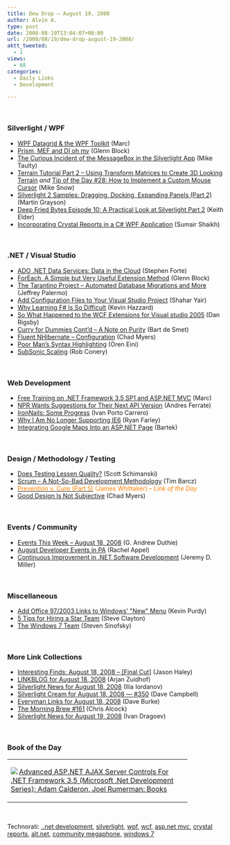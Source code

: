 ```yaml
---
title: Dew Drop – August 19, 2008
author: Alvin A.
type: post
date: 2008-08-19T13:04:07+00:00
url: /2008/08/19/dew-drop-august-19-2008/
aktt_tweeted:
  - 1
views:
  - 68
categories:
  - Daily Links
  - Development

---
```

</p> 

&#160;

### Silverlight / WPF

  * [WPF Datagrid & the WPF Toolkit][1] (Marc)
  * [Prism, MEF and DI oh my][2] (Glenn Block)
  * [The Curious Incident of the MessageBox in the Silverlight App][3] (Mike Taulty)
  * [Terrain Tutorial Part 2 &#8211; Using Transform Matrices to Create 3D Looking Terrain][4]&#160;_and_&#160;[Tip of the Day #28: How to Implement a Custom Mouse Cursor][5] (Mike Snow)
  * [Silverlight 2 Samples: Dragging, Docking, Expanding Panels (Part 2)][6] (Martin Grayson)
  * [Deep Fried Bytes Episode 10: A Practical Look at Silverlight Part 2][7] (Keith Elder)
  * [Incorporating Crystal Reports in a C# WPF Application][8] (Sumair Shaikh)

&#160;

### .NET / Visual Studio

  * [ADO .NET Data Services: Data in the Cloud][9] (Stephen Forte)
  * [ForEach, A Simple but Very Useful Extension Method][10] (Glenn Block)
  * [The Tarantino Project &#8211; Automated Database Migrations and More][11] (Jeffrey Palermo)
  * [Add Configuration Files to Your Visual Studio Project][12] (Shahar Yair)
  * [Why Learning F# Is So Difficult][13] (Kevin Hazzard)
  * [So What Happened to the WCF Extensions for Visual studio 2005][14] (Dan Rigsby)
  * [Curry for Dummies Cont&#8217;d &#8211; A Note on Purity][15] (Bart de Smet)
  * [Fluent NHibernate – Configuration][16] (Chad Myers)
  * [Poor Man&#8217;s Syntax Highlighting][17] (Oren Eini)
  * [SubSonic Scaling][18] (Rob Conery)

&#160;

### Web Development

  * [Free Training on .NET Framework 3.5 SP1 and ASP.NET MVC][19] (Marc)
  * [NPR Wants Suggestions for Their Next API Version][20] (Andres Ferrate)
  * [IronNails: Some Progress][21] (Ivan Porto Carrero)
  * [Why I Am No Longer Supporting IE6][22] (Ryan Farley)
  * [Integrating Google Maps Into an ASP.NET Page][23] (Bartek)

&#160;

### Design / Methodology / Testing

  * [Does Testing Lessen Quality?][24] (Scott Schimanski)
  * [Scrum &#8211; A Not-So-Bad Development Methodology][25] (Tim Barcz)
  * [<font color="#ff8000">Prevention v. Cure (Part 5)</font>][26] <font color="#ff8000">(James Whittaker) <em>– Link of the Day</em></font>
  * [Good Design Is Not Subjective][27] (Chad Myers)

&#160;

### Events / Community

  * [Events This Week &#8211; August 18, 2008][28] (G. Andrew Duthie)
  * [August Developer Events in PA][29] (Rachel Appel)
  * [Continuous Improvement in .NET Software Development][30] (Jeremy D. Miller)

&#160;

### Miscellaneous

  * [Add Office 97/2003 Links to Windows&#8217; "New" Menu][31] (Kevin Purdy)
  * [5 Tips for Hiring a Star Team][32] (Steve Clayton)
  * [The Windows 7 Team][33] (Steven Sinofsky)

&#160;

### More Link Collections

  * [Interesting Finds: August 18, 2008 &#8211; [Final Cut]][34] (Jason Haley)
  * [LINKBLOG for August 18, 2008][35] (Arjan Zuidhof)
  * [Silverlight News for August 18, 2008][36] (Ilia Iordanov)
  * [Silverlight Cream for August 18, 2008 &#8212; #350][37] (Dave Campbell)
  * [Everyman Links for August 18, 2008][38] (Dave Burke)
  * [The Morning Brew #161][39] (Chris Alcock)
  * [Silverlight News for August 19, 2008][40] (Ivan Dragoev)

&#160;

### Book of the Day

<div class="wlWriterSmartContent" id="scid:7dc1bd33-94bd-46fd-a20b-0131235bcd47:dae62a96-dc35-40c7-915a-7dab14d4df97" style="padding-right: 0px; display: inline; padding-left: 0px; float: none; padding-bottom: 0px; margin: 0px; padding-top: 0px">
  <table cellspacing="0" cellpadding="2" width="400" border="0" unselectable="on">
    <tr>
      <td valign="top" width="400">
        <p>
          <a title="Advanced ASP.NET AJAX Server Controls For .NET Framework 3.5 (Microsoft .Net Development Series): Adam Calderon, Joel Rumerman: Books" href="http://www.amazon.com/exec/obidos/ASIN/0321514440/alvinashcraft-20"><img data-recalc-dims="1" decoding="async" src="https://i0.wp.com/images.amazon.com/images/P/0321514440.01.MZZZZZZZ.jpg?w=660" border="0" align="left" style="float:left" />Advanced ASP.NET AJAX Server Controls For .NET Framework 3.5 (Microsoft .Net Development Series): Adam Calderon, Joel Rumerman: Books</a>
        </p>
      </td>
    </tr>
  </table>
</div>

&#160;

<div class="wlWriterSmartContent" id="scid:C16BAC14-9A3D-4c50-9394-FBFEF7A93539:bd1d3c68-2f7f-40ea-b8c3-c5bb4a9e013c" style="padding-right: 0px; display: inline; padding-left: 0px; float: none; padding-bottom: 0px; margin: 0px; padding-top: 0px">
  <!--dotnetkickit-->
</div>

<div class="wlWriterSmartContent" id="scid:d7bf807d-7bb0-458a-811f-90c51817d5c2:e906ed63-48db-409c-8b67-e7a6bf5f7d39" style="padding-right: 0px; display: inline; padding-left: 0px; float: none; padding-bottom: 0px; margin: 0px; padding-top: 0px">
  <p>
    <span class="TagSite">Technorati:</span> <a href="http://technorati.com/tag/..net+development" rel="tag" class="tag">..net development</a>, <a href="http://technorati.com/tag/silverlight" rel="tag" class="tag">silverlight</a>, <a href="http://technorati.com/tag/wpf" rel="tag" class="tag">wpf</a>, <a href="http://technorati.com/tag/wcf" rel="tag" class="tag">wcf</a>, <a href="http://technorati.com/tag/asp.net+mvc" rel="tag" class="tag">asp.net mvc</a>, <a href="http://technorati.com/tag/crystal+reports" rel="tag" class="tag">crystal reports</a>, <a href="http://technorati.com/tag/alt.net" rel="tag" class="tag">alt.net</a>, <a href="http://technorati.com/tag/community+megaphone" rel="tag" class="tag">community megaphone</a>, <a href="http://technorati.com/tag/windows+7" rel="tag" class="tag">windows 7</a><br /><!-- StartInsertedTags: ..net development, silverlight, wpf, wcf, asp.net mvc, crystal reports, alt.net, community megaphone, windows 7 :EndInsertedTags -->
  </p>
</div>

 [1]: http://blogs.msdn.com/publicsector/archive/2008/08/18/wpf-datagrid-the-wpf-toolkit.aspx
 [2]: http://blogs.msdn.com/gblock/archive/2008/08/19/prism-mef-and-di-oh-my.aspx
 [3]: http://mtaulty.com/CommunityServer/blogs/mike_taultys_blog/archive/2008/08/18/10670.aspx
 [4]: http://silverlight.net/blogs/msnow/archive/2008/08/18/terrain-tutorial-part-2-using-transform-matrices-to-create-3d-looking-terrain.aspx
 [5]: http://silverlight.net/blogs/msnow/archive/2008/08/18/tip-of-the-day-28-how-to-implement-a-custom-mouse-cursor.aspx
 [6]: http://blogs.msdn.com/mgrayson/archive/2008/08/18/silverlight-2-samples-dragging-docking-expanding-panels-part-2.aspx
 [7]: http://keithelder.net/blog/archive/2008/08/18/Deep-Fried-Bytes-Episode-10-A-Practical-Look-at-Silverlight.aspx
 [8]: http://www.redmondpie.com/incorporate-crystal-reports-in-a-c-wpf-application/
 [9]: http://www.stephenforte.net/PermaLink,guid,20842f92-798c-4fb3-9f8f-81f6b9df0f96.aspx
 [10]: http://blogs.msdn.com/gblock/archive/2008/08/19/foreach-a-simple-but-very-useful-extension-method.aspx
 [11]: http://jeffreypalermo.com/blog/the-tarantino-project-automated-database-migrations-and-more/
 [12]: http://www.dev102.com/2008/08/18/add-configuration-files-to-your-visual-studio-project/
 [13]: http://gotnet.biz/Blog/post/Why-Learning-FSharp-Is-So-Difficult.aspx
 [14]: http://www.danrigsby.com/blog/index.php/2008/08/18/what-happened-to-the-wcf-extensions-for-visual-studio-2005/
 [15]: http://community.bartdesmet.net/blogs/bart/archive/2008/08/18/curry-for-dummies-cont-d-a-note-on-purity.aspx
 [16]: http://www.lostechies.com/blogs/chad_myers/archive/2008/08/18/fluent-nhibernate-configuration.aspx
 [17]: http://ayende.com/Blog/archive/2008/08/19/Poor-mans-syntax-highlighting.aspx
 [18]: http://blog.wekeroad.com/blog/subsonic-scaling/
 [19]: http://blogs.msdn.com/publicsector/archive/2008/08/18/free-training-on-net-framework-3-5-sp1-and-asp-net-mvc.aspx
 [20]: http://blog.programmableweb.com/2008/08/19/npr-wants-suggestions-for-their-next-api-version/
 [21]: http://flanders.co.nz/2008/08/19/ironnails-some-progress/
 [22]: http://ryanfarley.com/blog/archive/2008/08/18/why-i-am-no-longer-supporting-ie6.aspx
 [23]: http://blog.evonet.com.au/post/2008/08/19/Integrating-Google-Maps-into-an-ASPNET-page.aspx
 [24]: http://elegantcode.com/2008/08/18/does-testing-lessen-quality/
 [25]: http://devlicio.us/blogs/tim_barcz/archive/2008/08/18/scrum-a-not-so-bad-development-methodology.aspx
 [26]: http://blogs.msdn.com/james_whittaker/archive/2008/08/18/prevention-v-cure-part-5.aspx
 [27]: http://www.lostechies.com/blogs/chad_myers/archive/2008/08/18/good-design-is-not-subjective.aspx
 [28]: http://blogs.msdn.com/gduthie/archive/2008/08/18/events-this-week-august-18th-2008.aspx
 [29]: http://www.rachelappel.com/2008/08/18/AugustDeveloperEventsInPA.aspx
 [30]: http://codebetter.com/blogs/jeremy.miller/archive/2008/08/19/continuous-improvement-in-net-software-development.aspx
 [31]: http://lifehacker.com/400548/add-office-972003-links-to-windows-new-menu
 [32]: http://blogs.msdn.com/stevecla01/archive/2008/08/18/5-tips-for-hiring-a-star-team.aspx
 [33]: http://blogs.msdn.com/e7/archive/2008/08/18/windows_5F00_7_5F00_team.aspx
 [34]: http://jasonhaley.com/blog/archive/2008/08/18/142139.aspx
 [35]: http://www.arjansworld.com/2008/08/18/linkblog-for-august-18-2008/
 [36]: http://www.silverlightshow.net/news/Silverlight-news-for-August-18-2008.aspx
 [37]: http://geekswithblogs.net/WynApseTechnicalMusings/archive/2008/08/18/124518.aspx
 [38]: http://dbvt.com/blog/post/Everyman-Links-for-August-18-2008.aspx
 [39]: http://blog.cwa.me.uk/2008/08/19/the-morning-brew-161/
 [40]: http://www.silverlightshow.net/news/Silverlight-news-for-August-19-2008.aspx